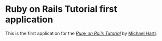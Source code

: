 # Ruby on Rails Tutorial first application

This is the first application for the [*Ruby on Rails Tutorial*](http://railstutorial.org/) by [Michael Hartl](http://machaelhartl.com/). 

